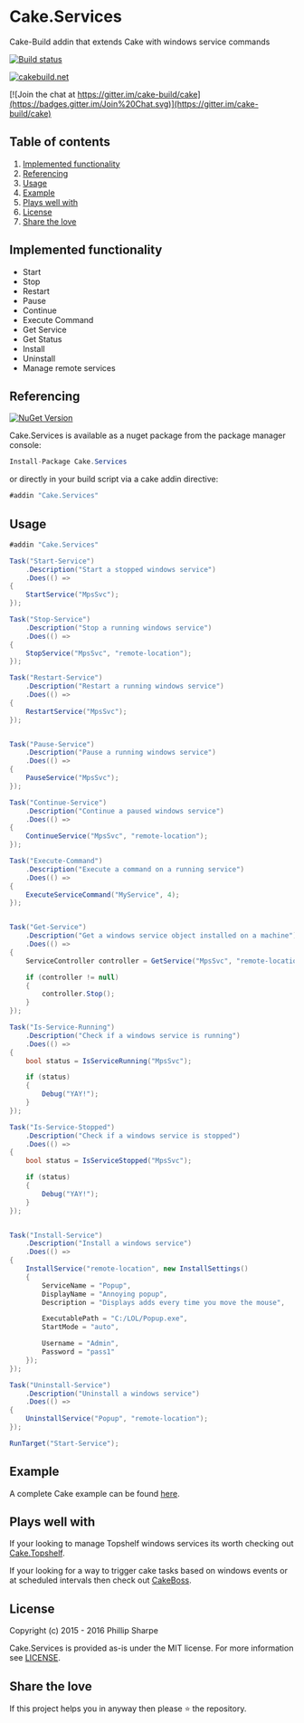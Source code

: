 # Cake.Services
Cake-Build addin that extends Cake with windows service commands

[![Build status](https://ci.appveyor.com/api/projects/status/bg004fntkfkjji83?svg=true)](https://ci.appveyor.com/project/SharpeRAD/cake-services)

[![cakebuild.net](https://img.shields.io/badge/WWW-cakebuild.net-blue.svg)](http://cakebuild.net/)

[![Join the chat at https://gitter.im/cake-build/cake](https://badges.gitter.im/Join%20Chat.svg)](https://gitter.im/cake-build/cake)



## Table of contents

1. [Implemented functionality](https://github.com/SharpeRAD/Cake.Services#implemented-functionality)
2. [Referencing](https://github.com/SharpeRAD/Cake.Services#referencing)
3. [Usage](https://github.com/SharpeRAD/Cake.Services#usage)
4. [Example](https://github.com/SharpeRAD/Cake.Services#example)
5. [Plays well with](https://github.com/SharpeRAD/Cake.Services#plays-well-with)
6. [License](https://github.com/SharpeRAD/Cake.Services#license)
7. [Share the love](https://github.com/SharpeRAD/Cake.Services#share-the-love)



## Implemented functionality

* Start
* Stop
* Restart
* Pause
* Continue
* Execute Command
* Get Service
* Get Status
* Install
* Uninstall
* Manage remote services



## Referencing

[![NuGet Version](http://img.shields.io/nuget/v/Cake.Services.svg?style=flat)](https://www.nuget.org/packages/Cake.Services/)

Cake.Services is available as a nuget package from the package manager console:

```csharp
Install-Package Cake.Services
```

or directly in your build script via a cake addin directive:

```csharp
#addin "Cake.Services"
```



## Usage

```csharp
#addin "Cake.Services"

Task("Start-Service")
    .Description("Start a stopped windows service")
    .Does(() =>
{
    StartService("MpsSvc");
});

Task("Stop-Service")
    .Description("Stop a running windows service")
    .Does(() =>
{
    StopService("MpsSvc", "remote-location");
});

Task("Restart-Service")
    .Description("Restart a running windows service")
    .Does(() =>
{
    RestartService("MpsSvc");
});


Task("Pause-Service")
    .Description("Pause a running windows service")
    .Does(() =>
{
    PauseService("MpsSvc");
});

Task("Continue-Service")
    .Description("Continue a paused windows service")
    .Does(() =>
{
    ContinueService("MpsSvc", "remote-location");
});

Task("Execute-Command")
    .Description("Execute a command on a running service")
    .Does(() =>
{
    ExecuteServiceCommand("MyService", 4);
});


Task("Get-Service")
    .Description("Get a windows service object installed on a machine")
    .Does(() =>
{
    ServiceController controller = GetService("MpsSvc", "remote-location");

    if (controller != null)
    {
        controller.Stop();
    }
});

Task("Is-Service-Running")
    .Description("Check if a windows service is running")
    .Does(() =>
{
    bool status = IsServiceRunning("MpsSvc");

    if (status)
    {
        Debug("YAY!");
    }
});

Task("Is-Service-Stopped")
    .Description("Check if a windows service is stopped")
    .Does(() =>
{
    bool status = IsServiceStopped("MpsSvc");

    if (status)
    {
        Debug("YAY!");
    }
});


Task("Install-Service")
    .Description("Install a windows service")
    .Does(() =>
{
    InstallService("remote-location", new InstallSettings()
    {
        ServiceName = "Popup",
        DisplayName = "Annoying popup",
        Description = "Displays adds every time you move the mouse",

        ExecutablePath = "C:/LOL/Popup.exe",
        StartMode = "auto",

        Username = "Admin",
        Password = "pass1"
    });
});

Task("Uninstall-Service")
    .Description("Uninstall a windows service")
    .Does(() =>
{
    UninstallService("Popup", "remote-location");
});

RunTarget("Start-Service");
```



## Example

A complete Cake example can be found [here](https://github.com/SharpeRAD/Cake.Services/blob/master/test/build.cake).



## Plays well with

If your looking to manage Topshelf windows services its worth checking out [Cake.Topshelf](https://github.com/SharpeRAD/Cake.Topshelf).

If your looking for a way to trigger cake tasks based on windows events or at scheduled intervals then check out [CakeBoss](https://github.com/SharpeRAD/CakeBoss).



## License

Copyright (c) 2015 - 2016 Phillip Sharpe

Cake.Services is provided as-is under the MIT license. For more information see [LICENSE](https://github.com/SharpeRAD/Cake.Services/blob/master/LICENSE).



## Share the love

If this project helps you in anyway then please :star: the repository.
